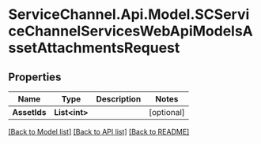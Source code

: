 # ServiceChannel.Api.Model.SCServiceChannelServicesWebApiModelsAssetAttachmentsRequest

## Properties

Name | Type | Description | Notes
------------ | ------------- | ------------- | -------------
**AssetIds** | **List&lt;int&gt;** |  | [optional] 

[[Back to Model list]](../README.md#documentation-for-models) [[Back to API list]](../README.md#documentation-for-api-endpoints) [[Back to README]](../README.md)


